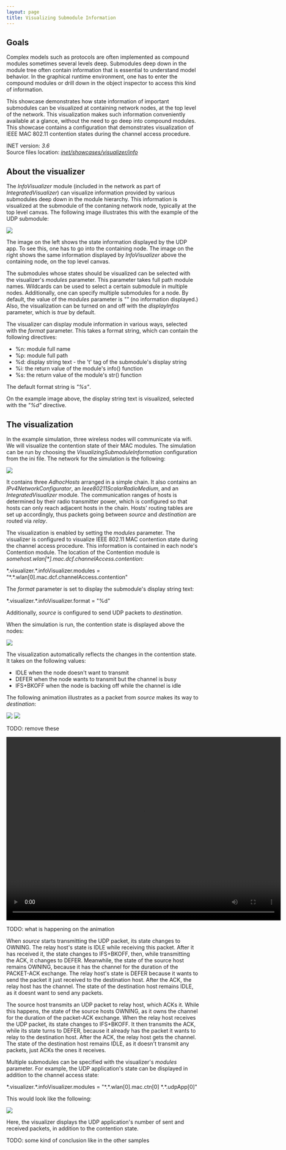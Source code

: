 ```yaml
---
layout: page
title: Visualizing Submodule Information
---
```


Goals
-----

Complex models such as protocols are often implemented as compound
modules sometimes several levels deep. Submodules deep down in the
module tree often contain information that is essential to understand
model behavior. In the graphical runtime environment, one has to enter
the compound modules or drill down in the object inspector to access
this kind of information.

This showcase demonstrates how state information of important submodules
can be visualized at containing network nodes, at the top level of the
network. This visualization makes such information conveniently
available at a glance, without the need to go deep into compound
modules. This showcase contains a configuration that demonstrates
visualization of IEEE MAC 802.11 contention states during the channel
access procedure.

INET version: <var>3.6</var><br>
Source files location: <a href="https://github.com/inet-framework/inet-showcases/tree/master/visualizer/info" target="_blank"><var>inet/showcases/visualizer/info</var></a>

About the visualizer
--------------------

The <var>InfoVisualizer</var> module (included in the network as part of
<var>IntegratedVisualizer</var>) can visualize information provided by
various submodules deep down in the module hierarchy. This information
is visualized at the submodule of the contaning network node, typically
at the top level canvas. The following image illustrates this with the
example of the UDP submodule:

<img class="screen" src="example.png">

The image on the left shows the state information displayed by the UDP
app. To see this, one has to go into the containing node. The image on
the right shows the same information displayed by
<var>InfoVisualizer</var> above the containing node, on the top level
canvas.

The submodules whose states should be visualized can be selected with
the visualizer's <var>modules</var> parameter. This parameter takes full
path module names. Wildcards can be used to select a certain submodule
in multiple nodes. Additionally, one can specify multiple submodules for
a node. By default, the value of the <var>modules</var> parameter is
<var>""</var> (no information displayed.) Also, the visualization can be
turned on and off with the <var>displayInfos</var> parameter, which is
<var>true</var> by default.

The visualizer can display module information in various ways, selected
with the <var>format</var> parameter. This takes a format
string, which can contain the following directives:

-   %n: module full name
-   %p: module full path
-   %d: display string text - the 't' tag of the submodule's display
    string
-   %i: the return value of the module's info() function
-   %s: the return value of the module's str() function

The default format string is <var>"%s"</var>.

On the example image above, the display string text is visualized,
selected with the <var>"%d"</var> directive.

The visualization
-----------------

In the example simulation, three wireless nodes will communicate via wifi. We
will visualize the contention state of their MAC modules. The simulation
can be run by choosing the <var>VisualizingSubmoduleInformation</var>
configuration from the ini file. The network for the simulation is the
following:

<img class="screen" src="infonetwork.png">

It contains three <var>AdhocHosts</var> arranged in a simple chain. It
also contains an <var>IPv4NetworkConfigurator</var>, an
<var>Ieee80211ScalarRadioMedium</var>, and an
<var>IntegratedVisualizer</var> module. The communication ranges of
hosts is determined by their radio transmitter power, which is
configured so that hosts can only reach adjacent hosts in the chain.
Hosts' routing tables are set up accordingly, thus packets going between
<var>source</var> and <var>destination</var> are routed via
<var>relay</var>.

The visualization is enabled by setting the <var>modules</var>
parameter. The visualizer is configured to visualize IEEE 802.11 MAC
contention state during the channel access procedure. This information
is contained in each node's Contention module. The location of the
Contention module is
<var>somehost.wlan[*].mac.dcf.channelAccess.contention</var>:

<p><div class="snippet">
*.visualizer.*.infoVisualizer.modules = "*.*.wlan[0].mac.dcf.channelAccess.contention"
</div></p>

The <var>format</var> parameter is set to display the submodule's
display string text:

<p><div class="snippet">
*.visualizer.*.infoVisualizer.format = "%d"
</div></p>

Additionally, <var>source</var> is configured to send UDP packets to
<var>destination</var>.

When the simulation is run, the contention state is displayed above the
nodes:

<img class="screen" src="accessstate.png">

The visualization automatically reflects the changes in the contention
state. It takes on the following values:

-   IDLE when the node doesn't want to transmit
-   DEFER when the node wants to transmit but the channel is busy
-   IFS+BKOFF when the node is backing off while the channel is idle

The following animation illustrates as a packet from <var>source</var>
makes its way to <var>destination</var>:

<img class="screen" src="info1.gif">

<img class="screen" src="info2.gif">

TODO: remove these

<p><video autoplay loop controls onclick="this.paused ? this.play() : this.pause();" src="VisualizingSubmoduleInformation0.mp4" width="718" height="480"></video></p>

<!--internal video recording playback speed 0.43 animation speed none-->

TODO: what is happening on the animation

When <var>source</var> starts transmitting the UDP packet, its state
changes to OWNING. The relay host's state is IDLE while receiving this
packet. After it has received it, the state changes to IFS+BKOFF, then,
while transmitting the ACK, it changes to DEFER. Meanwhile, the state of
the source host remains OWNING, because it has the channel for the
duration of the PACKET-ACK exchange. The relay host's state is DEFER
because it wants to send the packet it just received to the destination
host. After the ACK, the relay host has the channel. The state of the
destination host remains IDLE, as it doesnt want to send any packets.

The source host transmits an UDP packet to relay host, which ACKs it.
While this happens, the state of the source hosts OWNING, as it owns the
channel for the duration of the packet-ACK exchange. When the relay host
receives the UDP packet, its state changes to IFS+BKOFF. It then
transmits the ACK, while its state turns to DEFER, because it already
has the packet it wants to relay to the destination host. After the ACK,
the relay host gets the channel. The state of the destination host
remains IDLE, as it doesn't transmit any packets, just ACKs the ones it
receives.

Multiple submodules can be specified with the visualizer's
<var>modules</var> parameter. For example, the UDP application's state
can be displayed in addition to the channel access state:

<p><div class="snippet">
*.visualizer.*.infoVisualizer.modules = "*.*.wlan[0].mac.ctn[0] *.*.udpApp[0]"
</div></p>

This would look like the following:

<img class="screen" src="multiplemodules2.png">

Here, the visualizer displays the UDP application's number of sent and
received packets, in addition to the contention state.

TODO: some kind of conclusion like in the other samples
